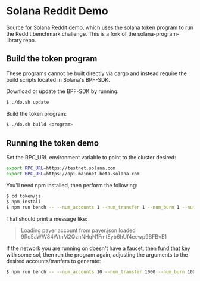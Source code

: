 # Solana Reddit Demo

Source for Solana Reddit demo, which uses the solana token program to run the Reddit benchmark challenge.
This is a fork of the solana-program-library repo.

## Build the token program

These programs cannot be built directly via cargo and instead require the build scripts located in Solana's BPF-SDK.

Download or update the BPF-SDK by running:
```bash
$ ./do.sh update
```

Build the token program:
```bash
$ ./do.sh build <program>
```

## Running the token demo

Set the RPC_URL environment variable to point to the cluster desired:

```bash
export RPC_URL=https://testnet.solana.com
export RPC_URL=https://api.mainnet-beta.solana.com
```

You'll need npm installed, then perform the following:

```bash
$ cd token/js
$ npm install
$ npm run bench -- --num_accounts 1 --num_transfer 1 --num_burn 1 --num_mint 1 --payer_account payer.json --id 0 --num_payers 4
```

That should print a message like:
> Loading payer account from payer.json
> loaded 9Rd5aWW84WtnM2QznNHqN1FmtEyb6hUf4eewp9BFBvE1

If the network you are running on doesn't have a faucet, then fund that key with some sol, then run the program again,
adjusting the arguments to the desired accounts/tranfers to generate:
```bash
$ npm run bench -- --num_accounts 10 --num_transfer 1000 --num_burn 1000 --num_mint 10 --payer_account payer.json --id 0 --num_payers 4
```
